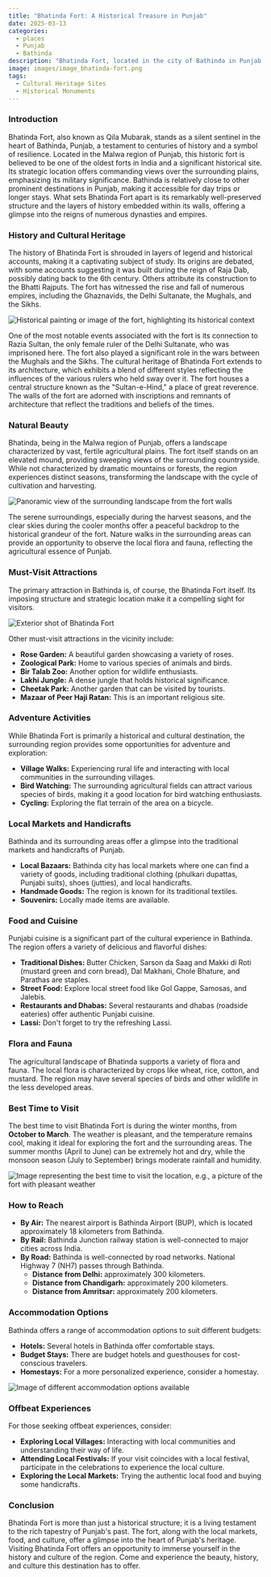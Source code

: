 ```yaml
---
title: "Bhatinda Fort: A Historical Treasure in Punjab"
date: 2025-03-13
categories:
  - places
  - Punjab
  - Bathinda
description: "Bhatinda Fort, located in the city of Bathinda in Punjab, India, is a historically significant site known for its strategic importance and rich cultural heritage. Dating back to ancient times, the fort has been associated with various rulers, including the Delhi sultans and the Mughals. It is also linked to the Jat people's history and features impressive architecture that reflects the region's historical battles and strategic significance. The fort stands as a testament to Punjab's resilience and heritage."
image: images/image_bhatinda-fort.png
tags: 
  - Cultural Heritage Sites
  - Historical Monuments
---
```



### **Introduction**

Bhatinda Fort, also known as Qila Mubarak, stands as a silent sentinel in the heart of Bathinda, Punjab, a testament to centuries of history and a symbol of resilience. Located in the Malwa region of Punjab, this historic fort is believed to be one of the oldest forts in India and a significant historical site. Its strategic location offers commanding views over the surrounding plains, emphasizing its military significance. Bathinda is relatively close to other prominent destinations in Punjab, making it accessible for day trips or longer stays. What sets Bhatinda Fort apart is its remarkably well-preserved structure and the layers of history embedded within its walls, offering a glimpse into the reigns of numerous dynasties and empires.

### **History and Cultural Heritage**

The history of Bhatinda Fort is shrouded in layers of legend and historical accounts, making it a captivating subject of study. Its origins are debated, with some accounts suggesting it was built during the reign of Raja Dab, possibly dating back to the 6th century. Others attribute its construction to the Bhatti Rajputs. The fort has witnessed the rise and fall of numerous empires, including the Ghaznavids, the Delhi Sultanate, the Mughals, and the Sikhs.

<img src="placeholder_image_tag_historical_influence.jpg" alt="Historical painting or image of the fort, highlighting its historical context">

One of the most notable events associated with the fort is its connection to Razia Sultan, the only female ruler of the Delhi Sultanate, who was imprisoned here. The fort also played a significant role in the wars between the Mughals and the Sikhs. The cultural heritage of Bhatinda Fort extends to its architecture, which exhibits a blend of different styles reflecting the influences of the various rulers who held sway over it. The fort houses a central structure known as the "Sultan-e-Hind," a place of great reverence. The walls of the fort are adorned with inscriptions and remnants of architecture that reflect the traditions and beliefs of the times.

### **Natural Beauty**

Bhatinda, being in the Malwa region of Punjab, offers a landscape characterized by vast, fertile agricultural plains. The fort itself stands on an elevated mound, providing sweeping views of the surrounding countryside. While not characterized by dramatic mountains or forests, the region experiences distinct seasons, transforming the landscape with the cycle of cultivation and harvesting.

<img src="placeholder_image_tag_scenic_view_from_fort.jpg" alt="Panoramic view of the surrounding landscape from the fort walls">

The serene surroundings, especially during the harvest seasons, and the clear skies during the cooler months offer a peaceful backdrop to the historical grandeur of the fort. Nature walks in the surrounding areas can provide an opportunity to observe the local flora and fauna, reflecting the agricultural essence of Punjab.

### **Must-Visit Attractions**

The primary attraction in Bathinda is, of course, the Bhatinda Fort itself. Its imposing structure and strategic location make it a compelling sight for visitors.

<img src="placeholder_image_tag_qila_mubarak_exterior.jpg" alt="Exterior shot of Bhatinda Fort">

Other must-visit attractions in the vicinity include:

*   **Rose Garden:** A beautiful garden showcasing a variety of roses.
*   **Zoological Park:** Home to various species of animals and birds.
*   **Bir Talab Zoo:** Another option for wildlife enthusiasts.
*   **Lakhi Jungle:** A dense jungle that holds historical significance.
*   **Cheetak Park:** Another garden that can be visited by tourists.
*   **Mazaar of Peer Haji Ratan:** This is an important religious site.

### **Adventure Activities**

While Bhatinda Fort is primarily a historical and cultural destination, the surrounding region provides some opportunities for adventure and exploration:

*   **Village Walks:** Experiencing rural life and interacting with local communities in the surrounding villages.
*   **Bird Watching:** The surrounding agricultural fields can attract various species of birds, making it a good location for bird watching enthusiasts.
*   **Cycling:** Exploring the flat terrain of the area on a bicycle.

### **Local Markets and Handicrafts**

Bathinda and its surrounding areas offer a glimpse into the traditional markets and handicrafts of Punjab.

*   **Local Bazaars:** Bathinda city has local markets where one can find a variety of goods, including traditional clothing (phulkari dupattas, Punjabi suits), shoes (jutties), and local handicrafts.
*   **Handmade Goods:** The region is known for its traditional textiles.
*   **Souvenirs:** Locally made items are available.

### **Food and Cuisine**

Punjabi cuisine is a significant part of the cultural experience in Bathinda. The region offers a variety of delicious and flavorful dishes:

*   **Traditional Dishes:** Butter Chicken, Sarson da Saag and Makki di Roti (mustard green and corn bread), Dal Makhani, Chole Bhature, and Parathas are staples.
*   **Street Food:** Explore local street food like Gol Gappe, Samosas, and Jalebis.
*   **Restaurants and Dhabas:** Several restaurants and dhabas (roadside eateries) offer authentic Punjabi cuisine.
*   **Lassi:** Don't forget to try the refreshing Lassi.

### **Flora and Fauna**

The agricultural landscape of Bhatinda supports a variety of flora and fauna. The local flora is characterized by crops like wheat, rice, cotton, and mustard. The region may have several species of birds and other wildlife in the less developed areas.

### **Best Time to Visit**

The best time to visit Bhatinda Fort is during the winter months, from **October to March**. The weather is pleasant, and the temperature remains cool, making it ideal for exploring the fort and the surrounding areas. The summer months (April to June) can be extremely hot and dry, while the monsoon season (July to September) brings moderate rainfall and humidity.

<img src="placeholder_image_tag_best_time_to_visit_image.jpg" alt="Image representing the best time to visit the location, e.g., a picture of the fort with pleasant weather">

### **How to Reach**

*   **By Air:** The nearest airport is Bathinda Airport (BUP), which is located approximately 18 kilometers from Bathinda.
*   **By Rail:** Bathinda Junction railway station is well-connected to major cities across India.
*   **By Road:** Bathinda is well-connected by road networks. National Highway 7 (NH7) passes through Bathinda.
    *   **Distance from Delhi:** approximately 300 kilometers.
    *   **Distance from Chandigarh:** approximately 200 kilometers.
    *   **Distance from Amritsar:** approximately 200 kilometers.

### **Accommodation Options**

Bathinda offers a range of accommodation options to suit different budgets:

*   **Hotels:** Several hotels in Bathinda offer comfortable stays.
*   **Budget Stays:** There are budget hotels and guesthouses for cost-conscious travelers.
*   **Homestays:** For a more personalized experience, consider a homestay.

<img src="placeholder_image_tag_accommodation_options.jpg" alt="Image of different accommodation options available">

### **Offbeat Experiences**

For those seeking offbeat experiences, consider:

*   **Exploring Local Villages:** Interacting with local communities and understanding their way of life.
*   **Attending Local Festivals:** If your visit coincides with a local festival, participate in the celebrations to experience the local culture.
*   **Exploring the Local Markets:** Trying the authentic local food and buying some handicrafts.

### **Conclusion**

Bhatinda Fort is more than just a historical structure; it is a living testament to the rich tapestry of Punjab's past. The fort, along with the local markets, food, and culture, offer a glimpse into the heart of Punjab's heritage. Visiting Bhatinda Fort offers an opportunity to immerse yourself in the history and culture of the region. Come and experience the beauty, history, and culture this destination has to offer.


